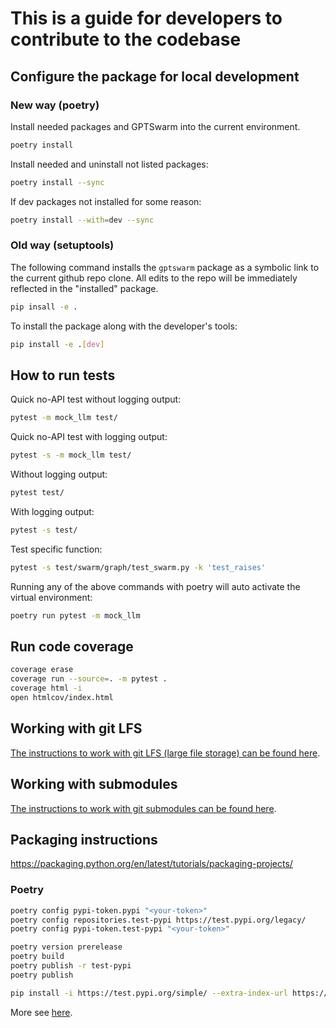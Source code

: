 # This is a guide for developers to contribute to the codebase

## Configure the package for local development

### New way (poetry)

Install needed packages and GPTSwarm into the current environment.
```bash
poetry install
```

Install needed and uninstall not listed packages:
```bash
poetry install --sync
```

If dev packages not installed for some reason:
```bash
poetry install --with=dev --sync
```

### Old way (setuptools)

The following command installs the `gptswarm` package as a symbolic link to the current github repo clone. All edits to the repo will be immediately reflected in the "installed" package.
```bash
pip insall -e .
```

To install the package along with the developer's tools:
```bash
pip install -e .[dev]
```

## How to run tests

Quick no-API test without logging output:
```bash
pytest -m mock_llm test/
```

Quick no-API test with logging output:
```bash
pytest -s -m mock_llm test/
```

Without logging output:
```bash
pytest test/
```

With logging output:
```bash
pytest -s test/
```

Test specific function:
```bash
pytest -s test/swarm/graph/test_swarm.py -k 'test_raises'
```

Running any of the above commands with poetry will auto activate the virtual environment:

```bash
poetry run pytest -m mock_llm
```

## Run code coverage

```bash
coverage erase
coverage run --source=. -m pytest .
coverage html -i
open htmlcov/index.html
```

## Working with git LFS

[The instructions to work with git LFS (large file storage) can be found here](https://docs.github.com/en/repositories/working-with-files/managing-large-files/installing-git-large-file-storage).

## Working with submodules

[The instructions to work with git submodules can be found here](https://git-scm.com/book/en/v2/Git-Tools-Submodules).

## Packaging instructions

https://packaging.python.org/en/latest/tutorials/packaging-projects/

### Poetry

```bash
poetry config pypi-token.pypi "<your-token>"
poetry config repositories.test-pypi https://test.pypi.org/legacy/
poetry config pypi-token.test-pypi "<your-token>"

poetry version prerelease
poetry build
poetry publish -r test-pypi
poetry publish

pip install -i https://test.pypi.org/simple/ --extra-index-url https://pypi.org/simple gptswarm==0.1.3a1
```

More see [here](https://stackoverflow.com/a/72524326/23308099).
